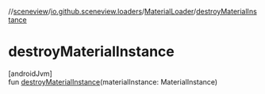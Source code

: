 //[sceneview](../../../index.md)/[io.github.sceneview.loaders](../index.md)/[MaterialLoader](index.md)/[destroyMaterialInstance](destroy-material-instance.md)

# destroyMaterialInstance

[androidJvm]\
fun [destroyMaterialInstance](destroy-material-instance.md)(materialInstance: MaterialInstance)
